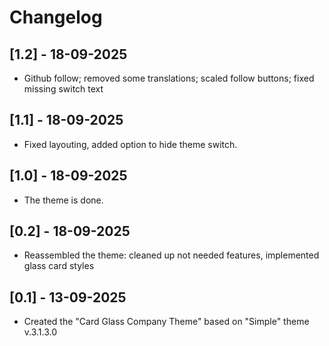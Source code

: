 # Changelog
## [1.2] - 18-09-2025
- Github follow; removed some translations; scaled follow buttons; fixed missing switch text

## [1.1] - 18-09-2025
- Fixed layouting, added option to hide theme switch.

## [1.0] - 18-09-2025
- The theme is done.

## [0.2] - 18-09-2025
- Reassembled the theme: cleaned up not needed features, implemented glass card styles

## [0.1] - 13-09-2025
- Created the "Card Glass Company Theme" based on "Simple" theme v.3.1.3.0
